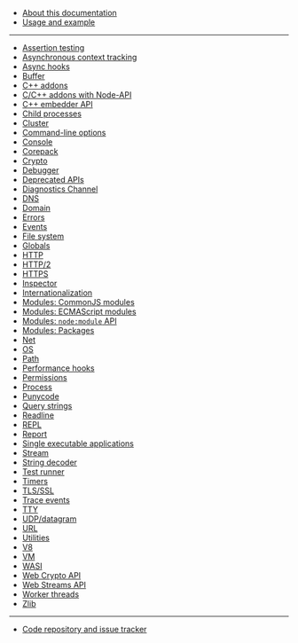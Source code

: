 <!--
  NB(chrisdickinson): if you move this file, be sure to update
  tools/doc/html.mjs to point at the new location.
-->

<!--introduced_in=v0.10.0-->

* [About this documentation](documentation.md)
* [Usage and example](synopsis.md)

<hr class="line"/>

* [Assertion testing](assert.md)
* [Asynchronous context tracking](async_context.md)
* [Async hooks](async_hooks.md)
* [Buffer](buffer.md)
* [C++ addons](addons.md)
* [C/C++ addons with Node-API](n-api.md)
* [C++ embedder API](embedding.md)
* [Child processes](child_process.md)
* [Cluster](cluster.md)
* [Command-line options](cli.md)
* [Console](console.md)
* [Corepack](corepack.md)
* [Crypto](crypto.md)
* [Debugger](debugger.md)
* [Deprecated APIs](deprecations.md)
* [Diagnostics Channel](diagnostics_channel.md)
* [DNS](dns.md)
* [Domain](domain.md)
* [Errors](errors.md)
* [Events](events.md)
* [File system](fs.md)
* [Globals](globals.md)
* [HTTP](http.md)
* [HTTP/2](http2.md)
* [HTTPS](https.md)
* [Inspector](inspector.md)
* [Internationalization](intl.md)
* [Modules: CommonJS modules](modules.md)
* [Modules: ECMAScript modules](esm.md)
* [Modules: `node:module` API](module.md)
* [Modules: Packages](packages.md)
* [Net](net.md)
* [OS](os.md)
* [Path](path.md)
* [Performance hooks](perf_hooks.md)
* [Permissions](permissions.md)
* [Process](process.md)
* [Punycode](punycode.md)
* [Query strings](querystring.md)
* [Readline](readline.md)
* [REPL](repl.md)
* [Report](report.md)
* [Single executable applications](single-executable-applications.md)
* [Stream](stream.md)
* [String decoder](string_decoder.md)
* [Test runner](test.md)
* [Timers](timers.md)
* [TLS/SSL](tls.md)
* [Trace events](tracing.md)
* [TTY](tty.md)
* [UDP/datagram](dgram.md)
* [URL](url.md)
* [Utilities](util.md)
* [V8](v8.md)
* [VM](vm.md)
* [WASI](wasi.md)
* [Web Crypto API](webcrypto.md)
* [Web Streams API](webstreams.md)
* [Worker threads](worker_threads.md)
* [Zlib](zlib.md)

<hr class="line"/>

* [Code repository and issue tracker](https://github.com/Thales-de-Milet/node)
